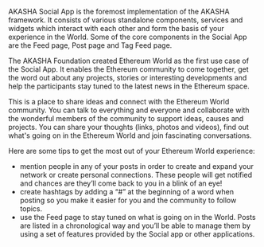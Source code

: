 AKASHA Social App is the foremost implementation of the AKASHA framework. It consists of various standalone components, services and widgets which interact with each other and form the basis of your experience in the World. Some of the core components in the Social App are the Feed page, Post page and Tag Feed page. 

The AKASHA Foundation created Ethereum World as the first use case of the Social App. It enables the Ethereum community to come together, get the word out about any projects, stories or interesting developments and help the participants stay tuned to the latest news in the Ethereum space.  

This is a place to share ideas and connect with the Ethereum World community. You can talk to everything and everyone and collaborate with the wonderful members of the community to support ideas, causes and projects. You can share your thoughts (links, photos and videos), find out what's going on in the Ethereum World and join fascinating conversations. 

Here are some tips to get the most out of your Ethereum World experience:

- mention people in any of your posts in order to create and expand your network or create personal connections. These people will get notified and chances are they’ll come back to you in a blink of an eye!
- create hashtags by adding a “#” at the beginning of a word when posting so you make it easier for you and the community to follow topics.
- use the Feed page to stay tuned on what is going on in the World. Posts are listed in a chronological way and you’ll be able to manage them by using a set of features provided by the Social app or other applications.